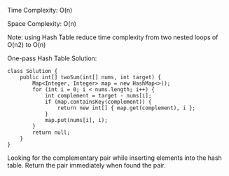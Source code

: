 ​Time Complexity: O(n)

Space Complexity: O(n)

Note: using Hash Table reduce time complexity from two nested loops of O(n2) to O(n)

One-pass Hash Table Solution:
```
class Solution {
    public int[] twoSum(int[] nums, int target) {
        Map<Integer, Integer> map = new HashMap<>();
        for (int i = 0; i < nums.length; i++) {
            int complement = target - nums[i];
            if (map.containsKey(complement)) {
                return new int[] { map.get(complement), i };
            }
            map.put(nums[i], i);
        }
        return null;
    }
}
```
Looking for the complementary pair while inserting elements into the hash table. Return the pair immediately when found the pair.

